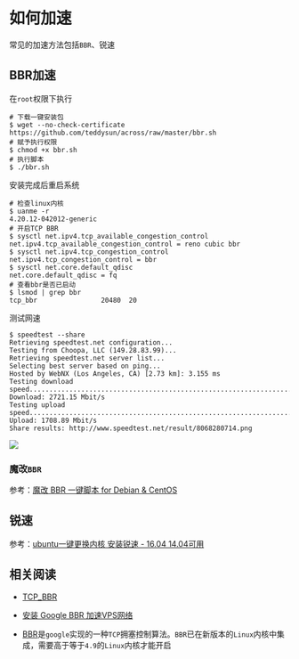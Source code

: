 # 如何加速

常见的加速方法包括`BBR`、锐速

## BBR加速

在`root`权限下执行

    # 下载一键安装包
    $ wget --no-check-certificate https://github.com/teddysun/across/raw/master/bbr.sh
    # 赋予执行权限
    $ chmod +x bbr.sh
    # 执行脚本
    $ ./bbr.sh

安装完成后重启系统

    # 检查linux内核
    $ uanme -r
    4.20.12-042012-generic
    # 开启TCP BBR
    $ sysctl net.ipv4.tcp_available_congestion_control
    net.ipv4.tcp_available_congestion_control = reno cubic bbr
    $ sysctl net.ipv4.tcp_congestion_control
    net.ipv4.tcp_congestion_control = bbr
    $ sysctl net.core.default_qdisc
    net.core.default_qdisc = fq
    # 查看bbr是否已启动
    $ lsmod | grep bbr
    tcp_bbr                20480  20

测试网速

    $ speedtest --share
    Retrieving speedtest.net configuration...
    Testing from Choopa, LLC (149.28.83.99)...
    Retrieving speedtest.net server list...
    Selecting best server based on ping...
    Hosted by WebNX (Los Angeles, CA) [2.73 km]: 3.155 ms
    Testing download speed................................................................................
    Download: 2721.15 Mbit/s
    Testing upload speed................................................................................................
    Upload: 1708.89 Mbit/s
    Share results: http://www.speedtest.net/result/8068280714.png

![](http://www.speedtest.net/result/8068280714.png)

### 魔改`BBR`

参考：[魔改 BBR 一键脚本 for Debian & CentOS](https://github.com/tcp-nanqinlang/wiki/wiki/general)

## 锐速

参考：[ubuntu一键更换内核 安装锐速 - 16.04 14.04可用](https://www.jianshu.com/p/19ab389820ef)

## 相关阅读

* [TCP_BBR](https://en.wikipedia.org/wiki/TCP_congestion_control#TCP_BBR)

* [安装 Google BBR 加速VPS网络 ](http://blog.leanote.com/post/quincyhuang/google-bbr)

* [BBR](https://github.com/google/bbr)是`google`实现的一种`TCP`拥塞控制算法。`BBR`已在新版本的`Linux`内核中集成，需要高于等于`4.9`的`Linux`内核才能开启
